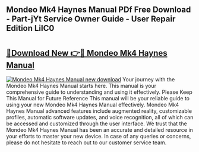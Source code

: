 ## Mondeo Mk4 Haynes Manual PDf Free Download - Part-jYt Service Owner Guide - User Repair Edition LiIC0

# <h2><a href="http://cf12717.oget.top/?id=Mondeo+Mk4+Haynes+Manual">🔗Download New 👉🔴 Mondeo Mk4 Haynes Manual</a></h2>

[![Mondeo Mk4 Haynes Manual new download](https://i.imgur.com/5g1atiW.png)](http://cf12717.oget.top/?id=Mondeo+Mk4+Haynes+Manual)
Your journey with the Mondeo Mk4 Haynes Manual starts here. This manual is your comprehensive guide to understanding and using it effectively. Please Keep This Manual for Future Reference This manual will be your reliable guide to using your new Mondeo Mk4 Haynes Manual effectively. Mondeo Mk4 Haynes Manual advanced features include augmented reality, customizable profiles, automatic software updates, and voice recognition, all of which can be accessed and customized through the user interface. We trust that the Mondeo Mk4 Haynes Manual has been an accurate and detailed resource in your efforts to master your new device. In case of any queries or concerns, please do not hesitate to reach out to our customer service team.
